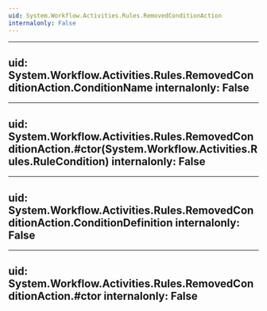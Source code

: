 ```yaml
---
uid: System.Workflow.Activities.Rules.RemovedConditionAction
internalonly: False
---
```


---
uid: System.Workflow.Activities.Rules.RemovedConditionAction.ConditionName
internalonly: False
---

---
uid: System.Workflow.Activities.Rules.RemovedConditionAction.#ctor(System.Workflow.Activities.Rules.RuleCondition)
internalonly: False
---

---
uid: System.Workflow.Activities.Rules.RemovedConditionAction.ConditionDefinition
internalonly: False
---

---
uid: System.Workflow.Activities.Rules.RemovedConditionAction.#ctor
internalonly: False
---
